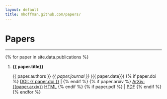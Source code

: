 ```yaml
---
layout: default
title: mhoffman.github.com/papers/
---
```


# Papers

<hr />

{% for paper in site.data.publications %}
1. **{{ paper.title}}**

   {{ paper.authors }} _{{ paper.journal }}_ ({{ paper.date}})
   {% if paper.doi %} <a href='http://dx.doi.org/{{ paper.doi }}'>DOI: {{ paper.doi }}</a> | {% endif %} {% if paper.arxiv %} <a href="http://arxiv.org/abs/{{paper.arxiv}}">ArXiv:{{paper.arxiv}}</a> <a href="https://www.arxiv-vanity.com/papers/{{paper.arxiv}}/">HTML</a> {% endif %}
   {% if paper.pdf %} | <a href="{{paper.pdf}}" target="_blank">PDF</a> {% endif %}
{% endfor %}
